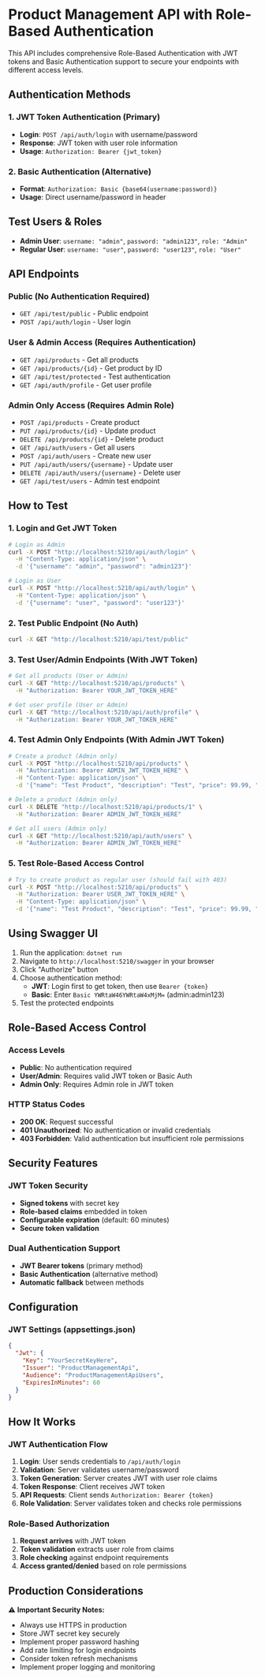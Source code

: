# Product Management API with Role-Based Authentication

This API includes comprehensive Role-Based Authentication with JWT tokens and Basic Authentication support to secure your endpoints with different access levels.

## Authentication Methods

### 1. JWT Token Authentication (Primary)
- **Login**: `POST /api/auth/login` with username/password
- **Response**: JWT token with user role information
- **Usage**: `Authorization: Bearer {jwt_token}`

### 2. Basic Authentication (Alternative)
- **Format**: `Authorization: Basic {base64(username:password)}`
- **Usage**: Direct username/password in header

## Test Users & Roles

- **Admin User**: `username: "admin"`, `password: "admin123"`, `role: "Admin"`
- **Regular User**: `username: "user"`, `password: "user123"`, `role: "User"`

## API Endpoints

### Public (No Authentication Required)
- `GET /api/test/public` - Public endpoint
- `POST /api/auth/login` - User login

### User & Admin Access (Requires Authentication)
- `GET /api/products` - Get all products
- `GET /api/products/{id}` - Get product by ID
- `GET /api/test/protected` - Test authentication
- `GET /api/auth/profile` - Get user profile

### Admin Only Access (Requires Admin Role)
- `POST /api/products` - Create product
- `PUT /api/products/{id}` - Update product
- `DELETE /api/products/{id}` - Delete product
- `GET /api/auth/users` - Get all users
- `POST /api/auth/users` - Create new user
- `PUT /api/auth/users/{username}` - Update user
- `DELETE /api/auth/users/{username}` - Delete user
- `GET /api/test/users` - Admin test endpoint

## How to Test

### 1. Login and Get JWT Token
```bash
# Login as Admin
curl -X POST "http://localhost:5210/api/auth/login" \
  -H "Content-Type: application/json" \
  -d '{"username": "admin", "password": "admin123"}'

# Login as User
curl -X POST "http://localhost:5210/api/auth/login" \
  -H "Content-Type: application/json" \
  -d '{"username": "user", "password": "user123"}'
```

### 2. Test Public Endpoint (No Auth)
```bash
curl -X GET "http://localhost:5210/api/test/public"
```

### 3. Test User/Admin Endpoints (With JWT Token)
```bash
# Get all products (User or Admin)
curl -X GET "http://localhost:5210/api/products" \
  -H "Authorization: Bearer YOUR_JWT_TOKEN_HERE"

# Get user profile (User or Admin)
curl -X GET "http://localhost:5210/api/auth/profile" \
  -H "Authorization: Bearer YOUR_JWT_TOKEN_HERE"
```

### 4. Test Admin Only Endpoints (With Admin JWT Token)
```bash
# Create a product (Admin only)
curl -X POST "http://localhost:5210/api/products" \
  -H "Authorization: Bearer ADMIN_JWT_TOKEN_HERE" \
  -H "Content-Type: application/json" \
  -d '{"name": "Test Product", "description": "Test", "price": 99.99, "inStock": true}'

# Delete a product (Admin only)
curl -X DELETE "http://localhost:5210/api/products/1" \
  -H "Authorization: Bearer ADMIN_JWT_TOKEN_HERE"

# Get all users (Admin only)
curl -X GET "http://localhost:5210/api/auth/users" \
  -H "Authorization: Bearer ADMIN_JWT_TOKEN_HERE"
```

### 5. Test Role-Based Access Control
```bash
# Try to create product as regular user (should fail with 403)
curl -X POST "http://localhost:5210/api/products" \
  -H "Authorization: Bearer USER_JWT_TOKEN_HERE" \
  -H "Content-Type: application/json" \
  -d '{"name": "Test Product", "description": "Test", "price": 99.99, "inStock": true}'
```

## Using Swagger UI

1. Run the application: `dotnet run`
2. Navigate to `http://localhost:5210/swagger` in your browser
3. Click "Authorize" button
4. Choose authentication method:
   - **JWT**: Login first to get token, then use `Bearer {token}`
   - **Basic**: Enter `Basic YWRtaW46YWRtaW4xMjM=` (admin:admin123)
5. Test the protected endpoints

## Role-Based Access Control

### Access Levels
- **Public**: No authentication required
- **User/Admin**: Requires valid JWT token or Basic Auth
- **Admin Only**: Requires Admin role in JWT token

### HTTP Status Codes
- **200 OK**: Request successful
- **401 Unauthorized**: No authentication or invalid credentials
- **403 Forbidden**: Valid authentication but insufficient role permissions

## Security Features

### JWT Token Security
- **Signed tokens** with secret key
- **Role-based claims** embedded in token
- **Configurable expiration** (default: 60 minutes)
- **Secure token validation**

### Dual Authentication Support
- **JWT Bearer tokens** (primary method)
- **Basic Authentication** (alternative method)
- **Automatic fallback** between methods

## Configuration

### JWT Settings (appsettings.json)
```json
{
  "Jwt": {
    "Key": "YourSecretKeyHere",
    "Issuer": "ProductManagementApi",
    "Audience": "ProductManagementApiUsers",
    "ExpiresInMinutes": 60
  }
}
```

## How It Works

### JWT Authentication Flow
1. **Login**: User sends credentials to `/api/auth/login`
2. **Validation**: Server validates username/password
3. **Token Generation**: Server creates JWT with user role claims
4. **Token Response**: Client receives JWT token
5. **API Requests**: Client sends `Authorization: Bearer {token}`
6. **Role Validation**: Server validates token and checks role permissions

### Role-Based Authorization
1. **Request arrives** with JWT token
2. **Token validation** extracts user role from claims
3. **Role checking** against endpoint requirements
4. **Access granted/denied** based on role permissions

## Production Considerations

⚠️ **Important Security Notes:**
- Always use HTTPS in production
- Store JWT secret key securely
- Implement proper password hashing
- Add rate limiting for login endpoints
- Consider token refresh mechanisms
- Implement proper logging and monitoring
